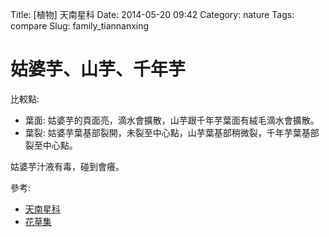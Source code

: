 
Title: [植物] 天南星科
Date: 2014-05-20 09:42
Category: nature
Tags: compare
Slug: family_tiannanxing


# 姑婆芋、山芋、千年芋


比較點:

* 葉面: 姑婆芋的頁面亮，滴水會擴散，山芋跟千年芋葉面有絨毛滴水會擴散。
* 葉裂: 姑婆芋葉基部裂開，未裂至中心點，山芋葉基部稍微裂，千年芋葉基部裂至中心點。

姑婆芋汁液有毒，碰到會癢。

參考:

* [天南星科](http://kplant.biodiv.tw/123/天南星科/天南星科.htm)
* [花草集](http://www.rlps.cyc.edu.tw/create/info/info6.htm)
